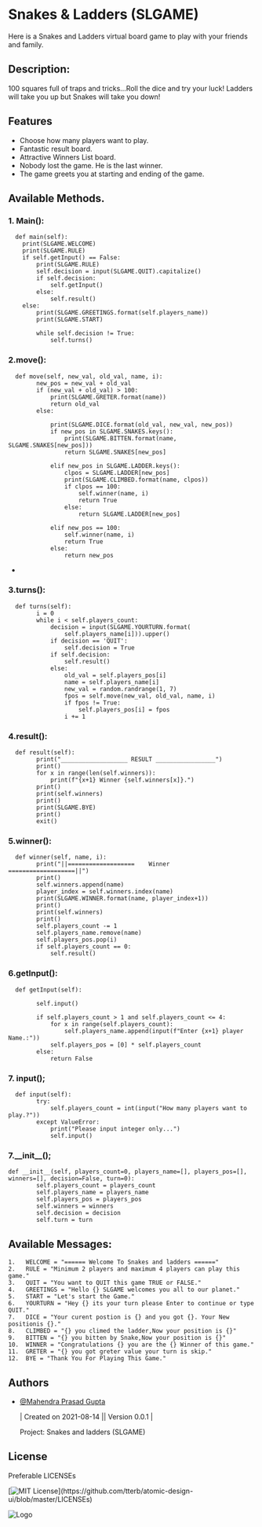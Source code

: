 
# Snakes & Ladders (SLGAME)

Here is a Snakes and Ladders virtual board game to play with your friends and family.


## Description:

100 squares full of traps and tricks…Roll the dice and try your luck! Ladders will take you up but Snakes will take you down!

  
## Features

- Choose how many players want to play.
- Fantastic result board.
- Attractive Winners List board.
- Nobody lost the game. He is the last winner.
- The game greets you at starting and ending of the game.

  
## Available Methods.

### 1. Main():
```http
  def main(self):
    print(SLGAME.WELCOME)
    print(SLGAME.RULE)
    if self.getInput() == False:
        print(SLGAME.RULE)
        self.decision = input(SLGAME.QUIT).capitalize()
        if self.decision:
            self.getInput()
        else:
            self.result()
    else:
        print(SLGAME.GREETINGS.format(self.players_name))
        print(SLGAME.START)

        while self.decision != True:
            self.turns()

```

### 2.move():
```http
  def move(self, new_val, old_val, name, i):
        new_pos = new_val + old_val
        if (new_val + old_val) > 100:
            print(SLGAME.GRETER.format(name))
            return old_val
        else:

            print(SLGAME.DICE.format(old_val, new_val, new_pos))
            if new_pos in SLGAME.SNAKES.keys():
                print(SLGAME.BITTEN.format(name, SLGAME.SNAKES[new_pos]))
                return SLGAME.SNAKES[new_pos]

            elif new_pos in SLGAME.LADDER.keys():
                clpos = SLGAME.LADDER[new_pos]
                print(SLGAME.CLIMBED.format(name, clpos))
                if clpos == 100:
                    self.winner(name, i)
                    return True
                else:
                    return SLGAME.LADDER[new_pos]

            elif new_pos == 100:
                self.winner(name, i)
                return True
            else:
                return new_pos
```
- 
### 3.turns():
```http
  def turns(self):
        i = 0
        while i < self.players_count:
            decision = input(SLGAME.YOURTURN.format(
                self.players_name[i])).upper()
            if decision == 'QUIT':
                self.decision = True
            if self.decision:
                self.result()
            else:
                old_val = self.players_pos[i]
                name = self.players_name[i]
                new_val = random.randrange(1, 7)
                fpos = self.move(new_val, old_val, name, i)
                if fpos != True:
                    self.players_pos[i] = fpos
                i += 1
```
### 4.result():
```http
  def result(self):
        print("___________________ RESULT _________________")
        print()
        for x in range(len(self.winners)):
            print(f"{x+1} Winner {self.winners[x]}.")
        print()
        print(self.winners)
        print()
        print(SLGAME.BYE)
        print()
        exit()
```
### 5.winner():
```http
  def winner(self, name, i):
        print("||===================    Winner    ===================||")
        print()
        self.winners.append(name)
        player_index = self.winners.index(name)
        print(SLGAME.WINNER.format(name, player_index+1))
        print()
        print(self.winners)
        print()
        self.players_count -= 1
        self.players_name.remove(name)
        self.players_pos.pop(i)
        if self.players_count == 0:
            self.result()
```
### 6.getInput():
```http
  def getInput(self):

        self.input()

        if self.players_count > 1 and self.players_count <= 4:
            for x in range(self.players_count):
                self.players_name.append(input(f"Enter {x+1} player Name.:"))
            self.players_pos = [0] * self.players_count
        else:
            return False
```
### 7. input();

```http
  def input(self):
        try:
            self.players_count = int(input("How many players want to play.?"))
        except ValueError:
            print("Please input integer only...")
            self.input()
```




### 7.\_\_init__();

```http
def __init__(self, players_count=0, players_name=[], players_pos=[], winners=[], decision=False, turn=0):
        self.players_count = players_count
        self.players_name = players_name
        self.players_pos = players_pos
        self.winners = winners
        self.decision = decision
        self.turn = turn
``` 

## Available Messages:

```http
1.   WELCOME = "====== Welcome To Snakes and ladders ======"
2.   RULE = "Minimum 2 players and maximum 4 players can play this game."
3.   QUIT = "You want to QUIT this game TRUE or FALSE."
4.   GREETINGS = "Hello {} SLGAME welcomes you all to our planet."
5.   START = "Let's start the Game."
6.   YOURTURN = "Hey {} its your turn please Enter to continue or type QUIT."
7.   DICE = "Your curent postion is {} and you got {}. Your New positionis {}."
8.   CLIMBED = "{} you climed the ladder,Now your position is {}"
9.   BITTEN = "{} you bitten by Snake,Now your position is {}"
10.  WINNER = "Congratulations {} you are the {} Winner of this game."
11.  GRETER = "{} you got greter value your turn is skip."
12.  BYE = "Thank You For Playing This Game."
``` 
## Authors

- [@Mahendra Prasad Gupta](https://github.com/mahendraprasadgupta)


  | Created on 2021-08-14 || Version 0.0.1 |

   Project: Snakes and ladders  (SLGAME)


  
## License

Preferable LICENSEs

[![MIT License](https://img.shields.io/apm/l/atomic-design-ui.svg?)](https://github.com/tterb/atomic-design-ui/blob/master/LICENSEs)


  
![Logo](https://content.techgig.com/photo/79386213/5-myths-around-python-programming-language-that-every-programmer-must-know.jpg?88712)

    